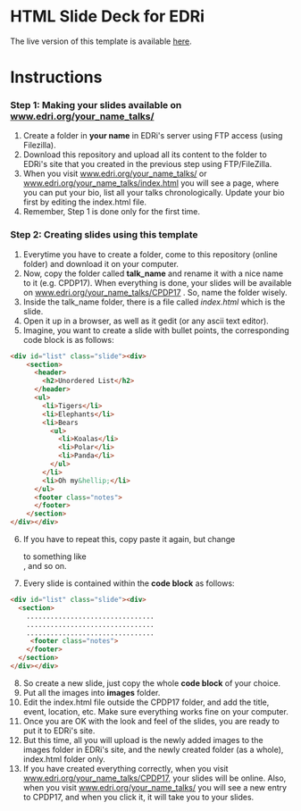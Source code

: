 # HTML Slide Deck for EDRi

The live version of this template is available [here](http://www.privacypies.org/edri-slide-deck-template/talk_name).

# Instructions
### Step 1: Making your slides available on www.edri.org/your_name_talks/
1. Create a folder in **your name** in EDRi's server using FTP access (using Filezilla). 
2. Download this repository and upload all its content to the folder to EDRi's site that you created in the previous step using FTP/FileZilla.
3. When you visit www.edri.org/your_name_talks/ or www.edri.org/your_name_talks/index.html you will see a page, where you can put your bio, list all your talks chronologically. Update your bio first by editing the index.html file.
4. Remember, Step 1 is done only for the first time.

### Step 2: Creating slides using this template
1. Everytime you have to create a folder, come to this repository (online folder) and download it on your computer.
2. Now, copy the folder called **talk_name** and rename it with a nice name to it (e.g. CPDP17). When everything is done, your slides will be available on www.edri.org/your_name_talks/CPDP17 . So, name the folder wisely.
3. Inside the talk_name folder, there is a file called *index.html* which is the slide.
4. Open it up in a browser, as well as it gedit (or any ascii text editor).
5. Imagine, you want to create a slide  with bullet points, the corresponding code block is as follows:

```html
<div id="list" class="slide"><div>
    <section>
      <header>
        <h2>Unordered List</h2>
      </header>
      <ul>
        <li>Tigers</li>
        <li>Elephants</li>
        <li>Bears
          <ul>
            <li>Koalas</li>
            <li>Polar</li>
            <li>Panda</li>
          </ul>
        </li>
        <li>Oh my&hellip;</li>
      </ul>
      <footer class="notes">
      </footer>
    </section>
</div></div>
```

6. If you have to repeat this, copy paste it again, but change <div id="list" class="slide"><div> to something like <div id="list2" class="slide"><div>, and so on.

7. Every slide is contained within the **code block** as follows:

```html
<div id="list" class="slide"><div>
  <section>
	................................
	................................
	................................
     <footer class="notes">
    </footer>
  </section>
</div></div>
```


8. So create a new slide, just copy the whole **code block** of your choice.
9. Put all the images into **images** folder.
10. Edit the index.html file outside the CPDP17 folder, and add the title, event, location, etc. Make sure everything works fine on your computer.
11. Once you are OK with the look and feel of the slides, you are ready to put it to EDRi's site.
12. But this time, all you will upload is the newly added images to the images folder in EDRi's site, and the newly created folder (as a whole), index.html folder only.
13. If you have created everything correctly, when you visit www.edri.org/your_name_talks/CPDP17, your slides will be online. Also, when you visit www.edri.org/your_name_talks/ you will see a new entry to CPDP17, and when you click it, it will take you to your slides.




